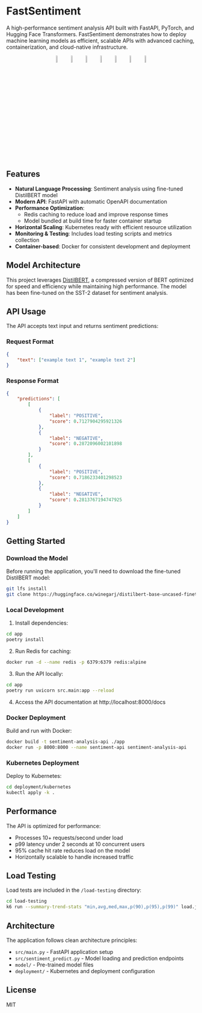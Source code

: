 # FastSentiment

A high-performance sentiment analysis API built with FastAPI, PyTorch, and Hugging Face Transformers. FastSentiment demonstrates how to deploy machine learning models as efficient, scalable APIs with advanced caching, containerization, and cloud-native infrastructure.

<p align="center">
    <!--Hugging Face-->
    <img src="https://user-images.githubusercontent.com/1393562/197941700-78283534-4e68-4429-bf94-dce7ab43a941.svg" width=7% alt="Hugging Face">
    <!--PLUS SIGN-->
    <img src="https://user-images.githubusercontent.com/1393562/190876627-da2d09cb-5ca0-4480-8eb8-830bdc0ddf64.svg" width=7% alt="Plus">
    <!--FASTAPI-->
    <img src="https://user-images.githubusercontent.com/1393562/190876570-16dff98d-ccea-4a57-86ef-a161539074d6.svg" width=7% alt="FastAPI">
    <!--PLUS SIGN-->
    <img src="https://user-images.githubusercontent.com/1393562/190876627-da2d09cb-5ca0-4480-8eb8-830bdc0ddf64.svg" width=7% alt="Plus">
    <!--REDIS LOGO-->
    <img src="https://user-images.githubusercontent.com/1393562/190876644-501591b7-809b-469f-b039-bb1a287ed36f.svg" width=7% alt="Redis">
    <!--PLUS SIGN-->
    <img src="https://user-images.githubusercontent.com/1393562/190876627-da2d09cb-5ca0-4480-8eb8-830bdc0ddf64.svg" width=7% alt="Plus">
    <!--KUBERNETES-->
    <img src="https://user-images.githubusercontent.com/1393562/190876683-9c9d4f44-b9b2-46f0-a631-308e5a079847.svg" width=7% alt="Kubernetes">
</p>

## Features

- **Natural Language Processing**: Sentiment analysis using fine-tuned DistilBERT model
- **Modern API**: FastAPI with automatic OpenAPI documentation
- **Performance Optimization**:
  - Redis caching to reduce load and improve response times
  - Model bundled at build time for faster container startup
- **Horizontal Scaling**: Kubernetes ready with efficient resource utilization
- **Monitoring & Testing**: Includes load testing scripts and metrics collection
- **Container-based**: Docker for consistent development and deployment

## Model Architecture

This project leverages [DistilBERT](https://arxiv.org/abs/1910.01108), a compressed version of BERT optimized for speed and efficiency while maintaining high performance. The model has been fine-tuned on the SST-2 dataset for sentiment analysis.

## API Usage

The API accepts text input and returns sentiment predictions:

### Request Format
```json
{
    "text": ["example text 1", "example text 2"]
}
```

### Response Format
```json
{
    "predictions": [
        [
            {
                "label": "POSITIVE",
                "score": 0.7127904295921326
            },
            {
                "label": "NEGATIVE",
                "score": 0.2872096002101898
            }
        ],
        [
            {
                "label": "POSITIVE",
                "score": 0.7186233401298523
            },
            {
                "label": "NEGATIVE",
                "score": 0.2813767194747925
            }
        ]
    ]
}
```

## Getting Started

### Download the Model

Before running the application, you'll need to download the fine-tuned DistilBERT model:

```bash
git lfs install
git clone https://huggingface.co/winegarj/distilbert-base-uncased-finetuned-sst2 model/distilbert-base-uncased-finetuned-sst2
```

### Local Development

1. Install dependencies:
```bash
cd app
poetry install
```

2. Run Redis for caching:
```bash
docker run -d --name redis -p 6379:6379 redis:alpine
```

3. Run the API locally:
```bash
cd app
poetry run uvicorn src.main:app --reload
```

4. Access the API documentation at http://localhost:8000/docs

### Docker Deployment

Build and run with Docker:

```bash
docker build -t sentiment-analysis-api ./app
docker run -p 8000:8000 --name sentiment-api sentiment-analysis-api
```

### Kubernetes Deployment

Deploy to Kubernetes:

```bash
cd deployment/kubernetes
kubectl apply -k .
```

## Performance

The API is optimized for performance:

- Processes 10+ requests/second under load
- p99 latency under 2 seconds at 10 concurrent users
- 95% cache hit rate reduces load on the model
- Horizontally scalable to handle increased traffic

## Load Testing

Load tests are included in the `/load-testing` directory:

```bash
cd load-testing
k6 run --summary-trend-stats "min,avg,med,max,p(90),p(95),p(99)" load.js
```

## Architecture

The application follows clean architecture principles:

- `src/main.py` - FastAPI application setup
- `src/sentiment_predict.py` - Model loading and prediction endpoints
- `model/` - Pre-trained model files
- `deployment/` - Kubernetes and deployment configuration

## License

MIT